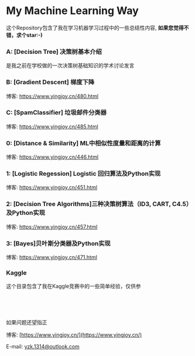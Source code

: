 # My Machine Learning Way

这个Repository包含了我在学习机器学习过程中的一些总结性内容, **如果您觉得不错，求个star:-)**

### A: [Decision Tree] 决策树基本介绍
是我之前在学校做的一次决策树基础知识的学术讨论发言

### B: [Gradient Descent] 梯度下降
博客: https://www.yingjoy.cn/480.html

### C: [SpamClassifier] 垃圾邮件分类器
博客: https://www.yingjoy.cn/485.html

### 0: [Distance & Similarity] ML中相似性度量和距离的计算

博客: https://www.yingjoy.cn/446.html

### 1: [Logistic Regession] Logistic 回归算法及Python实现
博客: https://www.yingjoy.cn/451.html

### 2: [Decision Tree Algorithms]三种决策树算法（ID3, CART, C4.5）及Python实现
博客: https://www.yingjoy.cn/457.html

### 3: [Bayes]贝叶斯分类器及Python实现
博客: https://www.yingjoy.cn/471.html

### Kaggle
这个目录包含了我在Kaggle竞赛中的一些简单经验，仅供参

<br /><br /><br />

如果问题还望指正

博客: [https://www.yingjoy.cn/](https://www.yingjoy.cn/)

E-mail: [yzk.1314@outlook.com](mailto:yzk.1314@outlook.com)
